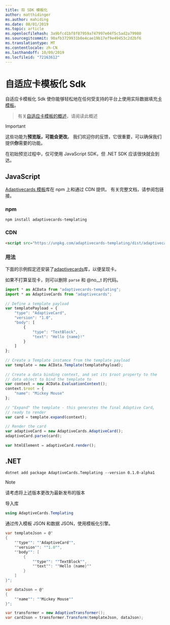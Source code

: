```yaml
---
title: 将 SDK 模板化
author: matthidinger
ms.author: mahiding
ms.date: 08/01/2019
ms.topic: article
ms.openlocfilehash: 3a9bfcd1bf8f87959a747997e04f5c5ad2a79980
ms.sourcegitcommit: 90afb3729931b0e4cae19b17ef9e49453c2d2bf6
ms.translationtype: MT
ms.contentlocale: zh-CN
ms.lasthandoff: 10/09/2019
ms.locfileid: "72163612"
---
```

# <a name="adaptive-card-templating-sdks"></a>自适应卡模板化 Sdk

自适应卡模板化 Sdk 使你能够轻松地在任何受支持的平台上使用实际数据填充[卡模板](language.md)。

> 有关[自适应卡模板的概述](index.md)，请阅读此概述

> [!IMPORTANT] 
> 
> 这些功能为**预览版，可能会更改**。 我们欢迎你的反馈，它很重要，可以确保我们提供**你**需要的功能。
> 
> 在初始预览过程中，仅可使用 JavaScript SDK，但 .NET SDK 应该很快就会到达。

## <a name="javascript"></a>JavaScript

[Adaptivecards 模板](https://www.npmjs.com/package/adaptivecards-templating)库在 npm 上和通过 CDN 提供。 有关完整文档，请参阅包链接。

### <a name="npm"></a>npm

```console
npm install adaptivecards-templating
```

### <a name="cdn"></a>CDN

```html
<script src="https://unpkg.com/adaptivecards-templating/dist/adaptivecards-templating.min.js"></script>
``` 

### <a name="usage"></a>用法

下面的示例假定还安装了[adaptivecards](https://www.npmjs.com/package/adaptivecards)库，以便呈现卡。 

如果不打算呈现卡，则可以删除 `parse` 和 @no__t 的代码。 

```js
import * as ACData from "adaptivecards-templating";
import * as AdaptiveCards from "adaptivecards";
 
// Define a template payload
var templatePayload = {
    "type": "AdaptiveCard",
    "version": "1.0",
    "body": [
        {
            "type": "TextBlock",
            "text": "Hello {name}!"
        }
    ]
};
 
// Create a Template instamce from the template payload
var template = new ACData.Template(templatePayload);
 
// Create a data binding context, and set its $root property to the
// data object to bind the template to
var context = new ACData.EvaluationContext();
context.$root = {
    "name": "Mickey Mouse"
};
 
// "Expand" the template - this generates the final Adaptive Card,
// ready to render
var card = template.expand(context);
 
// Render the card
var adaptiveCard = new AdaptiveCards.AdaptiveCard();
adaptiveCard.parse(card);
 
var htmlElement = adaptiveCard.render();
```

## <a name="net"></a>.NET 

```console
dotnet add package AdaptiveCards.Templating --version 0.1.0-alpha1
```

> [!NOTE]
>
> 请考虑将上述版本更改为最新发布的版本

导入库 

```cs
using AdaptiveCards.Templating
```

通过传入模板 JSON 和数据 JSON，使用模板化引擎。

```cs
var templateJson = @"
{
    ""type"": ""AdaptiveCard"",
    ""version"": ""1.0"",
    ""body"": [
        {
            ""type"": ""TextBlock"",
            ""text"": ""Hello {name}""
        }
    ]
}";

var dataJson = @"
{
    ""name"": ""Mickey Mouse""
}";

var transformer = new AdaptiveTransformer();
var cardJson = transformer.Transform(templateJson, dataJson);
```
